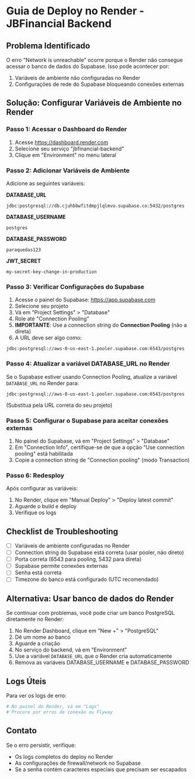 # Guia de Deploy no Render - JBFinancial Backend

## Problema Identificado
O erro "Network is unreachable" ocorre porque o Render não consegue acessar o banco de dados do Supabase. Isso pode acontecer por:
1. Variáveis de ambiente não configuradas no Render
2. Configurações de rede do Supabase bloqueando conexões externas

## Solução: Configurar Variáveis de Ambiente no Render

### Passo 1: Acessar o Dashboard do Render
1. Acesse https://dashboard.render.com
2. Selecione seu serviço "jbfinancial-backend"
3. Clique em "Environment" no menu lateral

### Passo 2: Adicionar Variáveis de Ambiente
Adicione as seguintes variáveis:

**DATABASE_URL**
```
jdbc:postgresql://db.cjuhbbwfitdmpjlqlmvo.supabase.co:5432/postgres
```

**DATABASE_USERNAME**
```
postgres
```

**DATABASE_PASSWORD**
```
paraquedas123
```

**JWT_SECRET**
```
my-secret-key-change-in-production
```

### Passo 3: Verificar Configurações do Supabase

1. Acesse o painel do Supabase: https://app.supabase.com
2. Selecione seu projeto
3. Vá em "Project Settings" > "Database"
4. Role até "Connection Pooling"
5. **IMPORTANTE**: Use a connection string do **Connection Pooling** (não a direta)
6. A URL deve ser algo como:
```
jdbc:postgresql://aws-0-us-east-1.pooler.supabase.com:6543/postgres
```

### Passo 4: Atualizar a variável DATABASE_URL no Render

Se o Supabase estiver usando Connection Pooling, atualize a variável `DATABASE_URL` no Render para:
```
jdbc:postgresql://aws-0-us-east-1.pooler.supabase.com:6543/postgres
```
(Substitua pela URL correta do seu projeto)

### Passo 5: Configurar o Supabase para aceitar conexões externas

1. No painel do Supabase, vá em "Project Settings" > "Database"
2. Em "Connection Info", certifique-se de que a opção "Use connection pooling" está habilitada
3. Copie a connection string de "Connection pooling" (modo Transaction)

### Passo 6: Redesploy

Após configurar as variáveis:
1. No Render, clique em "Manual Deploy" > "Deploy latest commit"
2. Aguarde o build e deploy
3. Verifique os logs

## Checklist de Troubleshooting

- [ ] Variáveis de ambiente configuradas no Render
- [ ] Connection string do Supabase está correta (usar pooler, não direto)
- [ ] Porta correta (6543 para pooling, 5432 para direta)
- [ ] Supabase permite conexões externas
- [ ] Senha está correta
- [ ] Timezone do banco está configurado (UTC recomendado)

## Alternativa: Usar banco de dados do Render

Se continuar com problemas, você pode criar um banco PostgreSQL diretamente no Render:

1. No Render Dashboard, clique em "New +" > "PostgreSQL"
2. Dê um nome ao banco
3. Aguarde a criação
4. No serviço do backend, vá em "Environment"
5. Use a variável `DATABASE_URL` que o Render cria automaticamente
6. Remova as variáveis DATABASE_USERNAME e DATABASE_PASSWORD

## Logs Úteis

Para ver os logs de erro:
```bash
# No painel do Render, vá em "Logs"
# Procure por erros de conexão ou Flyway
```

## Contato

Se o erro persistir, verifique:
- Os logs completos do deploy no Render
- As configurações de firewall/network no Supabase
- Se a senha contém caracteres especiais que precisam ser escapados

